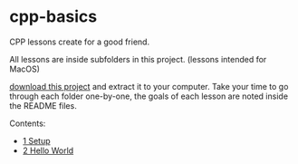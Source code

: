 # cpp-basics
CPP lessons create for a good friend.

All lessons are inside subfolders in this project. (lessons intended for MacOS)

[download this project](https://github.com/hgroenenboom/cpp-basics/archive/refs/heads/main.zip) and extract it to your computer.
Take your time to go through each folder one-by-one, the goals of each lesson are noted inside the README files. 

Contents:
- [1 Setup](./1/)
- [2 Hello World](./2/)
